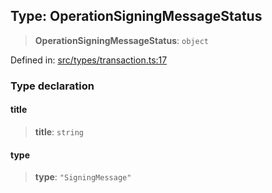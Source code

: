 
## Type: OperationSigningMessageStatus

> **OperationSigningMessageStatus**: `object`

Defined in: [src/types/transaction.ts:17](https://github.com/centrifuge/sdk/blob/1c2f46108a7402bd0630d862d5e722fba9bd83db/src/types/transaction.ts#L17)

### Type declaration

#### title

> **title**: `string`

#### type

> **type**: `"SigningMessage"`
